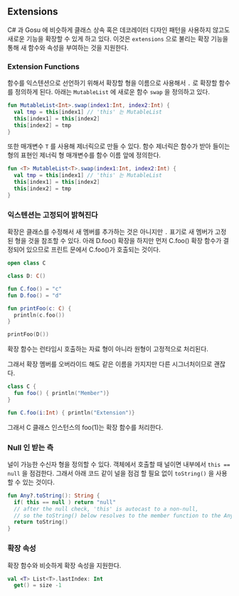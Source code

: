 ## Extensions

C# 과 Gosu 에 비슷하게 클래스 상속 혹은 데코레이터 디자인 패턴을 사용하지 않고도 새로운 기능을 확장할 수 있게 하고 있다. 이것은 `extensions` 으로 불리는 확장 기능을 통해 새 함수와 속성을 부여하는 것을 지원한다.

### Extension Functions

함수를 익스텐션으로 선언하기 위해서 확장할 형을 이름으로 사용해서 `.` 로 확장할 함수를 정의하게 된다. 아래는 `MutableList` 에 새로운 함수 `swap` 을 정의하고 있다.

```kt
fun MutableList<Int>.swap(index1:Int, index2:Int) {
  val tmp = this[index1] // 'this' 는 MutableList
  this[index1] = this[index2]
  this[index2] = tmp
}
```

또한 매개변수 `T` 를 사용해 제너릭으로 만들 수 있다. 함수 제너릭은 함수가 받아 들이는 형의 표현인 제너릭 형 매개변수를 함수 이름 앞에 정의한다.

```kt
fun <T> MutableList<T>.swap(index1:Int, index2:Int) {
  val tmp = this[index1] // 'this' 는 MutableList
  this[index1] = this[index2]
  this[index2] = tmp
}
```


### 익스텐션는 고정되어 밝혀진다

확장은 클래스를 수정해서 새 멤버를 추가하는 것은 아니지만 `.` 표기로 새 멤버가 고정된 형을 것을 참조할 수 있다. 아래 D.foo() 확장을 하지만 먼저 C.foo() 확장 함수가 결정되어 있으므로 프린트 문에서 C.foo()가 호출되는 것이다.

```kt
open class C

class D: C()

fun C.foo() = "c"
fun D.foo() = "d"

fun printFoo(c: C) {
  println(c.foo())
}

printFoo(D())
```

확장 함수는 런타임시 호출하는 자료 형이 아니라 원형이 고정적으로 처리된다.

그래서 확장 멤버를 오버라이드 해도 같은 이름을 가지지만 다른 시그너처이므로 괜잖다.

```kt
class C {
  fun foo() { println("Member")}
}

fun C.foo(i:Int) { println("Extension")}
```

그래서 C 클래스 인스턴스의 foo(1)는 확장 함수를 처리한다.


### Null 인 받는 측

널이 가능한 수신자 형을 정의할 수 있다. 객체에서 호출할 때 널이면 내부에서 `this == null` 을 점검한다. 그래서 아래 코드 같이 널을 점검 할 필요 없이 `toString()` 을 사용할 수 있는 것이다. 

```kt
fun Any?.toString(): String {
  if( this == null ) return "null"
  // after the null check, 'this' is autocast to a non-null, 
  // so the toString() below resolves to the member function to the Any class
  return toString()
}
```


### 확장 속성

확장 함수와 비슷하게 확장 속성을 지원한다.

```kt
val <T> List<T>.lastIndex: Int
  get() = size -1
```
